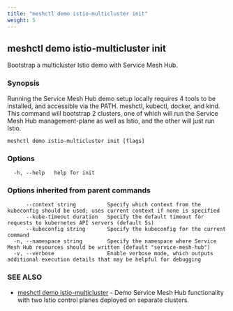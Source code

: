 ```yaml
---
title: "meshctl demo istio-multicluster init"
weight: 5
---
```

## meshctl demo istio-multicluster init

Bootstrap a multicluster Istio demo with Service Mesh Hub.

### Synopsis

Running the Service Mesh Hub demo setup locally requires 4 tools to be installed, and accessible via the PATH. meshctl, kubectl, docker, and kind. This command will bootstrap 2 clusters, one of which will run the Service Mesh Hub management-plane as well as Istio, and the other will just run Istio.

```
meshctl demo istio-multicluster init [flags]
```

### Options

```
  -h, --help   help for init
```

### Options inherited from parent commands

```
      --context string          Specify which context from the kubeconfig should be used; uses current context if none is specified
      --kube-timeout duration   Specify the default timeout for requests to kubernetes API servers (default 5s)
      --kubeconfig string       Specify the kubeconfig for the current command
  -n, --namespace string        Specify the namespace where Service Mesh Hub resources should be written (default "service-mesh-hub")
  -v, --verbose                 Enable verbose mode, which outputs additional execution details that may be helpful for debugging
```

### SEE ALSO

* [meshctl demo istio-multicluster](../meshctl_demo_istio-multicluster)	 - Demo Service Mesh Hub functionality with two Istio control planes deployed on separate clusters.

